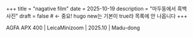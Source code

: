 +++
title = "nagative film"
date = 2025-10-19
description = "마두동에서 흑백 사진"
draft = false        # ← 중요! hugo new는 기본이 true라 목록에 안 나옵니다
+++

AGFA APX 400 | LeicaMinizoom | 2025.10 | Madu-dong